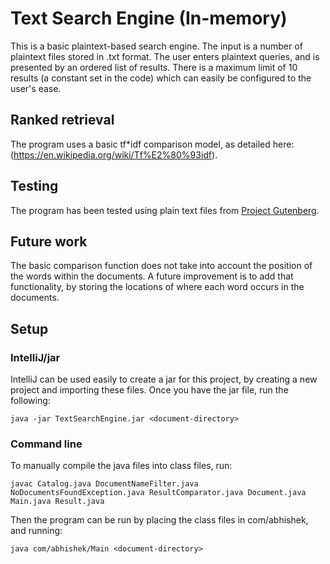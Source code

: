 # Text Search Engine (In-memory)

This is a basic plaintext-based search engine. The input is a number of plaintext files stored in .txt format.
The user enters plaintext queries, and is presented by an ordered list of results.
There is a maximum limit of 10 results (a constant set in the code) which can easily be configured
to the user's ease.

## Ranked retrieval
The program uses a basic tf*idf comparison model, as detailed here: (https://en.wikipedia.org/wiki/Tf%E2%80%93idf).

## Testing
The program has been tested using plain text files from [Project Gutenberg](https://www.gutenberg.org/).


## Future work
The basic comparison function does not take into account the position of the words within the
documents. A future improvement is to add that functionality, by storing the locations of
where each word occurs in the documents.

## Setup

### IntelliJ/jar
IntelliJ can be used easily to create a jar for this project, by creating a new project and importing these
files. Once you have the jar file, run the following:

`java -jar TextSearchEngine.jar <document-directory>`

### Command line
To manually compile the java files into class files, run:

`javac Catalog.java DocumentNameFilter.java NoDocumentsFoundException.java ResultComparator.java Document.java Main.java Result.java`

Then the program can be run by placing the class files in com/abhishek, and running:

`java com/abhishek/Main <document-directory>`

